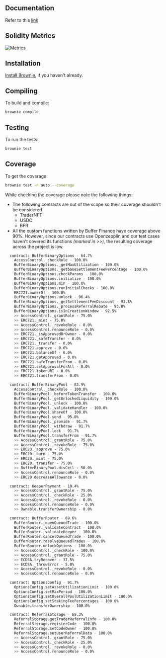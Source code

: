## Documentation

Refer to this [link](https://docs.google.com/document/d/1mgnjQ1n5nbKeSUjqY5av2akqBq_hmQrVAZeD4Gh5Cao/edit)

## Solidity Metrics

![Metrics](https://github.com/bufferfinance/Buffer-Protocol-v2/blob/master/metrics.png?raw=true)

## Installation

[Install Brownie](https://eth-brownie.readthedocs.io/en/stable/install.html), if you haven't already.

## Compiling

To build and compile:

```bash
brownie compile
```

## Testing

To run the tests:

```bash
brownie test
```

## Coverage

To get the coverage:

```bash
brownie test -n auto --coverage
```

While checking the coverage please note the following things:

-   The following contracts are out of the scope so their coverage shouldn't be considered
    -   TraderNFT
    -   USDC
    -   BFR
-   All the custom functions written by Buffer Finance have coverage above 90%. However, since our contracts use Openzepplin and our test cases haven't covered its functions _(marked in >>)_, the resulting coverage across the project is low.

```bash
  contract: BufferBinaryOptions - 64.7%
    AccessControl._checkRole - 100.0%
    BufferBinaryOptions._getMaxUtilization - 100.0%
    BufferBinaryOptions._getbaseSettlementFeePercentage - 100.0%
    BufferBinaryOptions.checkParams - 100.0%
    BufferBinaryOptions.initialize - 100.0%
    BufferBinaryOptions.min - 100.0%
    BufferBinaryOptions.runInitialChecks - 100.0%
    ERC721.ownerOf - 100.0%
    BufferBinaryOptions.unlock - 96.4%
    BufferBinaryOptions._getSettlementFeeDiscount - 93.8%
    BufferBinaryOptions._processReferralRebate - 93.8%
    BufferBinaryOptions.isInCreationWindow - 92.5%
    >> AccessControl._grantRole - 75.0%
    >> ERC721._mint - 75.0%
    >> AccessControl._revokeRole - 0.0%
    >> AccessControl.renounceRole - 0.0%
    >> ERC721._isApprovedOrOwner - 0.0%
    >> ERC721._safeTransfer - 0.0%
    >> ERC721._transfer - 0.0%
    >> ERC721.approve - 0.0%
    >> ERC721.balanceOf - 0.0%
    >> ERC721.getApproved - 0.0%
    >> ERC721.safeTransferFrom - 0.0%
    >> ERC721.setApprovalForAll - 0.0%
    >> ERC721.tokenURI - 0.0%
    >> ERC721.transferFrom - 0.0%

  contract: BufferBinaryPool - 83.9%
    AccessControl._checkRole - 100.0%
    BufferBinaryPool._beforeTokenTransfer - 100.0%
    BufferBinaryPool._getUnlockedLiquidity - 100.0%
    BufferBinaryPool._unlock - 100.0%
    BufferBinaryPool._validateHandler - 100.0%
    BufferBinaryPool.shareOf - 100.0%
    BufferBinaryPool.send - 95.0%
    BufferBinaryPool._provide - 91.7%
    BufferBinaryPool._withdraw - 91.7%
    BufferBinaryPool.lock - 91.7%
    BufferBinaryPool.transferFrom - 91.7%
    >> AccessControl._grantRole - 75.0%
    >> AccessControl._revokeRole - 75.0%
    >> ERC20._approve - 75.0%
    >> ERC20._burn - 75.0%
    >> ERC20._mint - 75.0%
    >> ERC20._transfer - 75.0%
    >> BufferBinaryPool.divCeil - 50.0%
    >> AccessControl.renounceRole - 0.0%
    >> ERC20.decreaseAllowance - 0.0%

  contract: KeeperPayment - 19.4%
    >> AccessControl._grantRole - 75.0%
    >> AccessControl._checkRole - 25.0%
    >> AccessControl._revokeRole - 0.0%
    >> AccessControl.renounceRole - 0.0%
    >> Ownable.transferOwnership - 0.0%

  contract: BufferRouter - 69.6%
    BufferRouter._openQueuedTrade - 100.0%
    BufferRouter._validateContract - 100.0%
    BufferRouter._validateKeeper - 100.0%
    BufferRouter.cancelQueuedTrade - 100.0%
    BufferRouter.resolveQueuedTrades - 100.0%
    BufferRouter.unlockOptions - 100.0%
    >> AccessControl._checkRole - 100.0%
    >> AccessControl._grantRole - 75.0%
    >> ECDSA.tryRecover - 37.5%
    >> ECDSA._throwError - 5.0%
    >> AccessControl._revokeRole - 0.0%
    >> AccessControl.renounceRole - 0.0%

  contract: OptionsConfig - 91.7%
    OptionsConfig.setAssetUtilizationLimit - 100.0%
    OptionsConfig.setMaxPeriod - 100.0%
    OptionsConfig.setOverallPoolUtilizationLimit - 100.0%
    OptionsConfig.setStakingFeePercentages - 100.0%
    Ownable.transferOwnership - 100.0%

  contract: ReferralStorage - 69.3%
    ReferralStorage.getTraderReferralInfo - 100.0%
    ReferralStorage.registerCode - 100.0%
    ReferralStorage.setCodeOwner - 100.0%
    ReferralStorage.setUserReferralData - 100.0%
    >> AccessControl._grantRole - 75.0%
    >> AccessControl._checkRole - 25.0%
    >> AccessControl._revokeRole - 0.0%
    >> AccessControl.renounceRole - 0.0%

```
